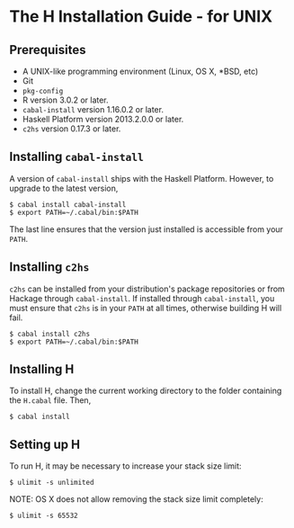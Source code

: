The H Installation Guide - for UNIX
===================================

Prerequisites
-------------

* A UNIX-like programming environment (Linux, OS X, *BSD, etc)
* Git
* `pkg-config`
* R version 3.0.2 or later.
* `cabal-install` version 1.16.0.2 or later.
* Haskell Platform version 2013.2.0.0 or later.
* `c2hs` version 0.17.3 or later.

Installing `cabal-install`
--------------------------

A version of `cabal-install` ships with the Haskell Platform. However,
to upgrade to the latest version,

    $ cabal install cabal-install
    $ export PATH=~/.cabal/bin:$PATH

The last line ensures that the version just installed is accessible
from your `PATH`.

Installing `c2hs`
-----------------

`c2hs` can be installed from your distribution's package repositories
or from Hackage through `cabal-install`. If installed through
`cabal-install`, you must ensure that `c2hs` is in your `PATH` at all
times, otherwise building H will fail.

    $ cabal install c2hs
    $ export PATH=~/.cabal/bin:$PATH

Installing H
------------

To install H, change the current working directory to the folder
containing the `H.cabal` file. Then,

    $ cabal install

Setting up H
------------

To run H, it may be necessary to increase your stack size limit:

    $ ulimit -s unlimited

NOTE: OS X does not allow removing the stack size limit completely:

    $ ulimit -s 65532
